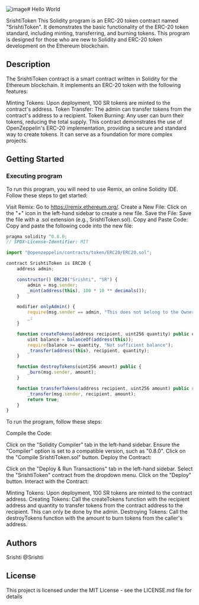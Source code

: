 ![image](https://github.com/Sriisshti/Create-and-mint-token/assets/138436340/038664f6-0396-42ea-bef5-8b5f7deb9a7d)# Hello World

SrishtiToken
This Solidity program is an ERC-20 token contract named "SrishtiToken". It demonstrates the basic functionality of the ERC-20 token standard, including minting, transferring, and burning tokens. This program is designed for those who are new to Solidity and ERC-20 token development on the Ethereum blockchain.
## Description

The SrishtiToken contract is a smart contract written in Solidity for the Ethereum blockchain. It implements an ERC-20 token with the following features:

Minting Tokens: Upon deployment, 100 SR tokens are minted to the contract's address.
Token Transfer: The admin can transfer tokens from the contract's address to a recipient.
Token Burning: Any user can burn their tokens, reducing the total supply.
This contract demonstrates the use of OpenZeppelin's ERC-20 implementation, providing a secure and standard way to create tokens. It can serve as a foundation for more complex projects.
## Getting Started

### Executing program

To run this program, you will need to use Remix, an online Solidity IDE. Follow these steps to get started:

Visit Remix: Go to https://remix.ethereum.org/.
Create a New File: Click on the "+" icon in the left-hand sidebar to create a new file.
Save the File: Save the file with a .sol extension (e.g., SrishtiToken.sol).
Copy and Paste Code: Copy and paste the following code into the new file:
```javascript
pragma solidity ^0.8.0;
// SPDX-License-Identifier: MIT

import "@openzeppelin/contracts/token/ERC20/ERC20.sol";

contract SrishtiToken is ERC20 {
    address admin;

    constructor() ERC20("Srishti", "SR") {
        admin = msg.sender;
        _mint(address(this), 100 * 10 ** decimals());
    }

    modifier onlyAdmin() {
        require(msg.sender == admin, "This does not belong to the Owner");
        _;
    }

    function createTokens(address recipient, uint256 quantity) public onlyAdmin {
        uint balance = balanceOf(address(this));
        require(balance >= quantity, "Not sufficient balance");
        _transfer(address(this), recipient, quantity);
    }

    function destroyTokens(uint256 amount) public {
        _burn(msg.sender, amount);
    }

    function transferTokens(address recipient, uint256 amount) public returns (bool) {
        _transfer(msg.sender, recipient, amount);
        return true;
    }
}


```

To run the program, follow these steps:

Compile the Code:

Click on the "Solidity Compiler" tab in the left-hand sidebar.
Ensure the "Compiler" option is set to a compatible version, such as "0.8.0".
Click on the "Compile SrishtiToken.sol" button.
Deploy the Contract:

Click on the "Deploy & Run Transactions" tab in the left-hand sidebar.
Select the "SrishtiToken" contract from the dropdown menu.
Click on the "Deploy" button.
Interact with the Contract:

Minting Tokens: Upon deployment, 100 SR tokens are minted to the contract address.
Creating Tokens: Call the createTokens function with the recipient address and quantity to transfer tokens from the contract address to the recipient. This can only be done by the admin.
Destroying Tokens: Call the destroyTokens function with the amount to burn tokens from the caller's address.
## Authors

Srishti 
@Srishti


## License

This project is licensed under the MIT License - see the LICENSE.md file for details
